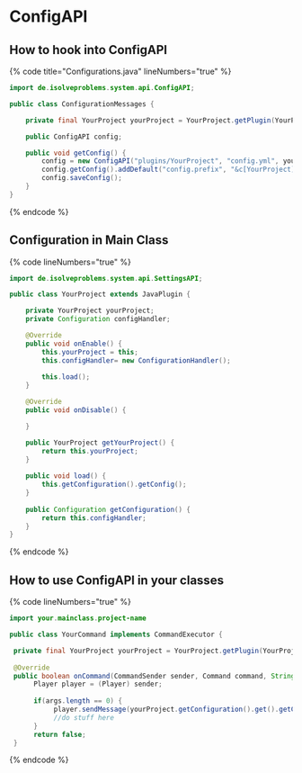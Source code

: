 # ConfigAPI

## How to hook into ConfigAPI

{% code title="Configurations.java" lineNumbers="true" %}
```java
import de.isolveproblems.system.api.ConfigAPI;

public class ConfigurationMessages {

    private final YourProject yourProject = YourProject.getPlugin(YourProject.class);

    public ConfigAPI config;

    public void getConfig() {
        config = new ConfigAPI("plugins/YourProject", "config.yml", yourProject);
        config.getConfig().addDefault("config.prefix", "&c[YourProject]");
        config.saveConfig();
    }
}
```
{% endcode %}

## Configuration in Main Class

{% code lineNumbers="true" %}
```java
import de.isolveproblems.system.api.SettingsAPI;

public class YourProject extends JavaPlugin {

    private YourProject yourProject;
    private Configuration configHandler;

    @Override
    public void onEnable() {
        this.yourProject = this;
        this.configHandler= new ConfigurationHandler();
        
        this.load();
    }

    @Override
    public void onDisable() {

    }

    public YourProject getYourProject() {
        return this.yourProject;
    }
    
    public void load() {
        this.getConfiguration().getConfig();
    }
        
    public Configuration getConfiguration() {
        return this.configHandler;
    }
}
```
{% endcode %}

## How to use ConfigAPI in your classes

{% code lineNumbers="true" %}
```java
import your.mainclass.project-name

public class YourCommand implements CommandExecutor {

 private final YourProject yourProject = YourProject.getPlugin(YourProject.class);
 
 @Override
 public boolean onCommand(CommandSender sender, Command command, String label, String[] args) {
      Player player = (Player) sender;  
      
      if(args.length == 0) {
           player.sendMessage(yourProject.getConfiguration().get().getConfig().getString("config.prefix"));
           //do stuff here
      }
      return false;
 }    
```
{% endcode %}
